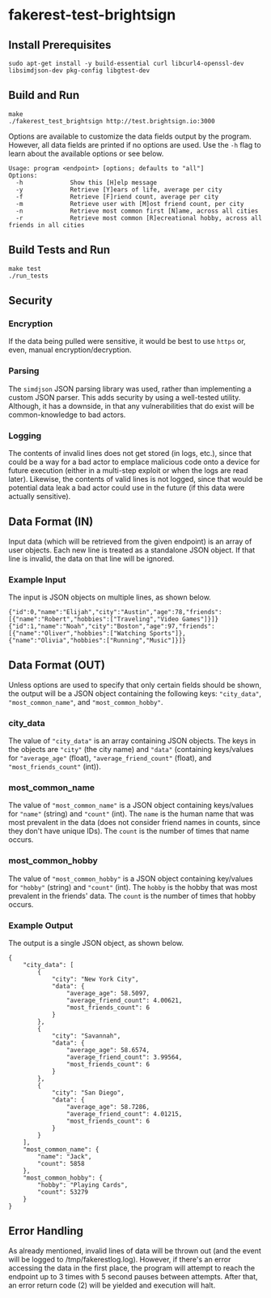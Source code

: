 # fakerest-test-brightsign

## Install Prerequisites
```
sudo apt-get install -y build-essential curl libcurl4-openssl-dev libsimdjson-dev pkg-config libgtest-dev
```

## Build and Run
```
make
./fakerest_test_brightsign http://test.brightsign.io:3000
```

Options are available to customize the data fields output by the program. However, all data fields are printed if no options are used.
Use the `-h` flag to learn about the available options or see below.
```
Usage: program <endpoint> [options; defaults to "all"]
Options:
  -h             Show this [H]elp message
  -y             Retrieve [Y]ears of life, average per city
  -f             Retrieve [F]riend count, average per city
  -m             Retrieve user with [M]ost friend count, per city
  -n             Retrieve most common first [N]ame, across all cities
  -r             Retrieve most common [R]ecreational hobby, across all friends in all cities
```

## Build Tests and Run
```
make test
./run_tests
```

## Security
### Encryption
If the data being pulled were sensitive, it would be best to use `https` or, even, manual encryption/decryption.

### Parsing
The `simdjson` JSON parsing library was used, rather than implementing a custom JSON parser. This adds security by using a well-tested utility. Although, it has a downside, in that any vulnerabilities that do exist will be common-knowledge to bad actors.

### Logging
The contents of invalid lines does not get stored (in logs, etc.), since that could be a way for a bad actor to emplace malicious code onto a device for future execution (either in a multi-step exploit or when the logs are read later). Likewise, the contents of valid lines is not logged, since that would be potential data leak a bad actor could use in the future (if this data were actually sensitive).

## Data Format (IN)
Input data (which will be retrieved from the given endpoint) is an array of user objects. Each new line is treated as a standalone JSON object. If that line is invalid, the data on that line will be ignored.
### Example Input
The input is JSON objects on multiple lines, as shown below.
```
{"id":0,"name":"Elijah","city":"Austin","age":78,"friends":[{"name":"Robert","hobbies":["Traveling","Video Games"]}]}
{"id":1,"name":"Noah","city":"Boston","age":97,"friends":[{"name":"Oliver","hobbies":["Watching Sports"]},{"name":"Olivia","hobbies":["Running","Music"]}]}
```

## Data Format (OUT)
Unless options are used to specify that only certain fields should be shown, the output will be a JSON object containing the following keys: `"city_data"`, `"most_common_name"`, and `"most_common_hobby"`.
### city_data
The value of `"city_data"` is an array containing JSON objects. The keys in the objects are `"city"` (the city name) and `"data"` (containing keys/values for `"average_age"` (float), `"average_friend_count"` (float), and `"most_friends_count"` (int)).

### most_common_name
The value of `"most_common_name"` is a JSON object containing keys/values for `"name"` (string) and `"count"` (int). The `name` is the human name that was most prevalent in the data (does not consider friend names in counts, since they don't have unique IDs). The `count` is the number of times that name occurs.

### most_common_hobby
The value of `"most_common_hobby"` is a JSON object containing key/values for `"hobby"` (string) and `"count"` (int). The `hobby` is the hobby that was most prevalent in the friends' data. The `count` is the number of times that hobby occurs.

### Example Output
The output is a single JSON object, as shown below.
```
{
	"city_data": [
		{
			"city": "New York City",
			"data": {
				"average_age": 58.5097,
				"average_friend_count": 4.00621,
				"most_friends_count": 6
			}
		},
		{
			"city": "Savannah",
			"data": {
				"average_age": 58.6574,
				"average_friend_count": 3.99564,
				"most_friends_count": 6
			}
		},
		{
			"city": "San Diego",
			"data": {
				"average_age": 58.7286,
				"average_friend_count": 4.01215,
				"most_friends_count": 6
			}
		}
	],
	"most_common_name": {
		"name": "Jack",
		"count": 5858
	},
	"most_common_hobby": {
		"hobby": "Playing Cards",
		"count": 53279
	}
}
```

## Error Handling
As already mentioned, invalid lines of data will be thrown out (and the event will be logged to /tmp/fakerestlog<yyyymmdd>.log). However, if there's an error accessing the data in the first place, the program will attempt to reach the endpoint up to 3 times with 5 second pauses between attempts. After that, an error return code (2) will be yielded and execution will halt.
